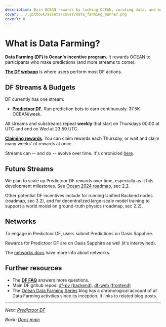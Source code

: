 ```yaml
---
description: Earn OCEAN rewards by locking OCEAN, curating data, and making predictions.
cover: ../.gitbook/assets/cover/data_farming_banner.png
coverY: 0
---
```


# What is Data Farming?

**Data Farming (DF) is Ocean's incentive program.** It rewards OCEAN to participants who make predictions (and more streams to come).

**[The DF webapp](https://df.oceandao.org)** is where users perform most DF actions.

 
## DF Streams & Budgets

DF currently has one stream: 

- **[Predictoor DF](predictoordf.md).** Run prediction bots to earn continuously. 37.5K OCEAN/week.

All streams and substreams repeat **weekly** that start on Thursdays 00:00 at UTC and end on Wed at 23:59 UTC.

**[Claiming rewards](claim-rewards.md)**. You can claim rewards each Thursday, or wait and claim many weeks' of rewards at once.

Streams can -- and do -- evolve over time. It's chronicled [here](https://blog.oceanprotocol.com/ocean-data-farming-series-c7922f1d0e45).

## Future Streams

We plan to scale up Predictoor DF rewards over time, especially as it hits development milestones. See [Ocean 2024 roadmap](https://blog.oceanprotocol.com/ocean-protocol-update-2024-e463bf855b03), sec 2.2.

Other potential DF incentives include for running Unified Backend nodes (roadmap, sec 3.2), and for decentralized large-scale model training to support a world model on ground-truth physics (roadmap, sec 2.2).

## Networks

To engage in Predictoor DF, users submit Predictions on Oasis Sapphire.

Rewards for Predictoor DF are on Oasis Sapphire as well (it's intertwined).

The [networks docs](../discover/networks/README.md) have more info about networks.

## Further resources

- The **[DF FAQ](faq.md)** answers more questions.
- Main DF github repos: [df-py (backend)](https://github.com/oceanprotocol/df-py), [df-web (frontend)](https://github.com/oceanprotocol/df-web)
- The [Ocean Data Farming Series](https://blog.oceanprotocol.com/ocean-data-farming-series-c7922f1d0e45) blog has a chronological account of all Data Farming activities since its inception. It links to related blog posts.


----

_Next: [Predictoor DF](predictoordf.md)_

_Back: [Docs main](../README.md)_

